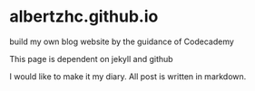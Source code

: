 # albertzhc.github.io
build my own blog website by the guidance of Codecademy

This page is dependent on jekyll and github

I would like to make it my diary. All post is written in markdown.

